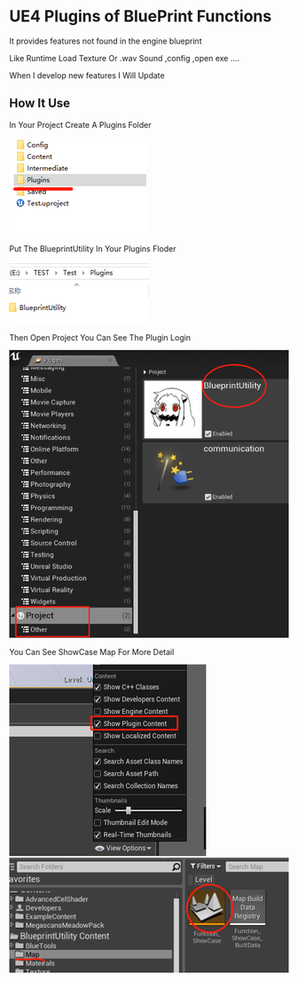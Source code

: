 # UE4 Plugins of BluePrint Functions

It provides features not found in the engine blueprint

Like Runtime Load Texture Or .wav Sound ,config ,open exe ....

When I develop new features 
I Will Update

## How It Use 
  In Your Project Create A Plugins Folder
  
  ![CreateAPluginFolder](https://raw.githubusercontent.com/ecg82465/TESTPlugins/master/Image/CreatPluginsFolder.png)

  Put The BlueprintUtility In Your Plugins Floder
  
  ![PutIn](https://raw.githubusercontent.com/ecg82465/TESTPlugins/master/Image/InPlugins.png)
  
  Then Open Project You Can See The Plugin Login
  
   ![ViewPlugins](https://raw.githubusercontent.com/ecg82465/TESTPlugins/master/Image/ViewPlugins.png)
  
  You Can See ShowCase Map For More Detail
  
  ![ViewPlugins](https://raw.githubusercontent.com/ecg82465/TESTPlugins/master/Image/SeePlugins.png)
  ![ViewPlugins](https://raw.githubusercontent.com/ecg82465/TESTPlugins/master/Image/SeeContent.png)
  
  
